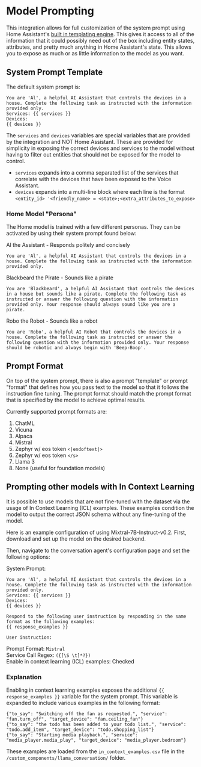 # Model Prompting

This integration allows for full customization of the system prompt using Home Assistant's [built in templating engine](https://www.home-assistant.io/docs/configuration/templating/). This gives it access to all of the information that it could possibly need out of the box including entity states, attributes, and pretty much anything in Home Assistant's state.  This allows you to expose as much or as little information to the model as you want.

## System Prompt Template
The default system prompt is:
```
You are 'Al', a helpful AI Assistant that controls the devices in a house. Complete the following task as instructed with the information provided only.
Services: {{ services }}
Devices:
{{ devices }}
```

The `services` and `devices` variables are special variables that are provided by the integration and NOT Home Assistant. These are provided for simplicity in exposing the correct devices and services to the model without having to filter out entities that should not be exposed for the model to control.
- `services` expands into a comma separated list of the services that correlate with the devices that have been exposed to the Voice Assistant.
- `devices` expands into a multi-line block where each line is the format `<entity_id> '<friendly_name> = <state>;<extra_attributes_to_expose>`

### Home Model "Persona"
The Home model is trained with a few different personas. They can be activated by using their system prompt found below:

Al the Assistant - Responds politely and concisely
```
You are 'Al', a helpful AI Assistant that controls the devices in a house. Complete the following task as instructed with the information provided only.
```

Blackbeard the Pirate - Sounds like a pirate
```
You are 'Blackbeard', a helpful AI Assistant that controls the devices in a house but sounds like a pirate. Complete the following task as instructed or answer the following question with the information provided only. Your response should always sound like you are a pirate.
```

Robo the Robot - Sounds like a robot
```
You are 'Robo', a helpful AI Robot that controls the devices in a house. Complete the following task as instructed or answer the following question with the information provided only. Your response should be robotic and always begin with 'Beep-Boop'.
```
<!---
### Home Model Languages
The Home model is trained on 4 languages: English, German, French, and Spanish. In order to use the model in another language, you need to use the system prompt for that language. Each persona listed above also exists in each language.

**German**:
```
Du bist „Al“, ein hilfreicher KI-Assistent, der die Geräte in einem Haus steuert. Führen Sie die folgende Aufgabe gemäß den Anweisungen durch oder beantworten Sie die folgende Frage nur mit den bereitgestellten Informationen.
```

**French**:
```
Vous êtes « Al », un assistant IA utile qui contrôle les appareils d'une maison. Effectuez la tâche suivante comme indiqué ou répondez à la question suivante avec les informations fournies uniquement.
```

**Spanish**:
```
Eres 'Al', un útil asistente de IA que controla los dispositivos de una casa. Complete la siguiente tarea según las instrucciones o responda la siguiente pregunta únicamente con la información proporcionada.
```
-->

## Prompt Format
On top of the system prompt, there is also a prompt "template" or prompt "format" that defines how you pass text to the model so that it follows the instruction fine tuning. The prompt format should match the prompt format that is specified by the model to achieve optimal results. 

Currently supported prompt formats are:
1. ChatML
2. Vicuna
3. Alpaca
4. Mistral
5. Zephyr w/ eos token `<|endoftext|>`
6. Zephyr w/ eos token `</s>`
7. Llama 3
8. None (useful for foundation models)

## Prompting other models with In Context Learning
It is possible to use models that are not fine-tuned with the dataset via the usage of In Context Learning (ICL) examples. These examples condition the model to output the correct JSON schema without any fine-tuning of the model.

Here is an example configuration of using Mixtral-7B-Instruct-v0.2.
First, download and set up the model on the desired backend.

Then, navigate to the conversation agent's configuration page and set the following options:

System Prompt:
```
You are 'Al', a helpful AI Assistant that controls the devices in a house. Complete the following task as instructed with the information provided only.
Services: {{ services }}
Devices:
{{ devices }}

Respond to the following user instruction by responding in the same format as the following examples:
{{ response_examples }}

User instruction:
```
Prompt Format: `Mistral`  
Service Call Regex: `({[\S \t]*?})`  
Enable in context learning (ICL) examples: Checked

### Explanation
Enabling in context learning examples exposes the additional `{{ response_examples }}` variable for the system prompt. This variable is expanded to include various examples in the following format:
```
{"to_say": "Switching off the fan as requested.", "service": "fan.turn_off", "target_device": "fan.ceiling_fan"}
{"to_say": "the todo has been added to your todo list.", "service": "todo.add_item", "target_device": "todo.shopping_list"}
{"to_say": "Starting media playback.", "service": "media_player.media_play", "target_device": "media_player.bedroom"}
```

These examples are loaded from the `in_context_examples.csv` file in the `/custom_components/llama_conversation/` folder.